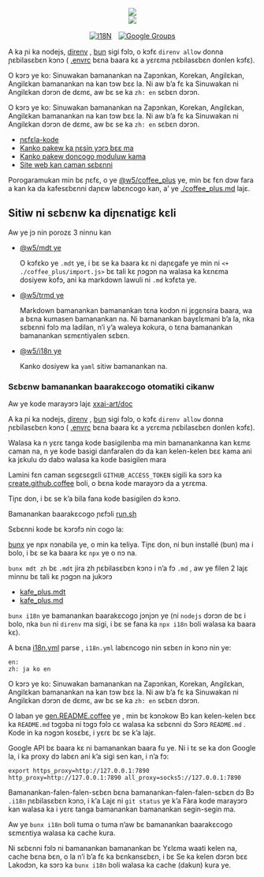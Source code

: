 <p align="center"><a href="https://xxai.art"><img src="https://cdn.jsdelivr.net/gh/xxai-art/doc/logo.svg"/></a><br/><a href="https://xxai.art"><img src="https://cdn.jsdelivr.net/gh/xxai-art/doc/xxai.svg"/></a></p><p align="center"><a href="https://github.com/xxai-art/doc#readme"><img alt="I18N" src="https://cdn.jsdelivr.net/gh/wactax/img/t.svg"/></a>　<a href="https://groups.google.com/u/0/g/xxai-art"><img alt="Google Groups" src="https://cdn.jsdelivr.net/gh/wactax/img/g-groups.svg"/></a></p>

A ka ɲi ka nodejs, [direnv](https://direnv.net) , [bun](https://github.com/oven-sh/bun) sigi fɔlɔ, o kɔfɛ `direnv allow` donna ɲɛbilasɛbɛn kɔnɔ ( [.envrc](https://github.com/xxai-art/doc/blob/main/.envrc) bɛna baara kɛ a yɛrɛma ɲɛbilasɛbɛn donlen kɔfɛ).

O kɔrɔ ye ko: Sinuwakan bamanankan na Zapɔnkan, Korekan, Angilɛkan, Angilɛkan bamanankan na kan tɔw bɛɛ la. Ni aw b’a fɛ ka Sinuwakan ni Angilɛkan dɔrɔn de dɛmɛ, aw bɛ se ka `zh: en` sɛbɛn dɔrɔn.

O kɔrɔ ye ko: Sinuwakan bamanankan na Zapɔnkan, Korekan, Angilɛkan, Angilɛkan bamanankan na kan tɔw bɛɛ la. Ni aw b’a fɛ ka Sinuwakan ni Angilɛkan dɔrɔn de dɛmɛ, aw bɛ se ka `zh: en` sɛbɛn dɔrɔn.

* [ɲɛfɛla-kode](https://github.com/xxai-art/web)
* [Kanko pakew ka ɲɛsin yɔrɔ bɛɛ ma](https://github.com/xxai-art/web/tree/main/i18n)
* [Kanko pakew doncogo moduluw kama](https://github.com/wacpkg/user/tree/main/ui.i18n)
* [Site web kan caman sɛbɛnni](https://github.com/xxai-doc)

Porogaramukan min bɛ ɲɛfɛ, o ye [@w5/coffee_plus](http://npmjs.com/@w5/coffee_plus) ye, min bɛ fɛn dɔw fara a kan ka da kafesɛbɛnni daɲɛw labɛncogo kan, a’ ye [./coffee_plus.md](./coffee_plus.md) lajɛ.

## Sitiw ni sɛbɛnw ka diɲɛnatigɛ kɛli

Aw ye jɔ nin porozɛ 3 ninnu kan

* [@w5/mdt ye](https://www.npmjs.com/package/@w5/mdt)

  O kɔfɛko ye `.mdt` ye, i bɛ se ka baara kɛ ni daɲɛgafe ye min ni `<+ ./coffee_plus/import.js>` bɛ tali kɛ ɲɔgɔn na walasa ka kɛnɛma dosiyew kofɔ, ani ka markdown lawuli ni `.md` kɔfɛta ye.

* [@w5/trmd ye](https://www.npmjs.com/package/@w5/trmd)

  Markdown bamanankan bamanankan tɛna kodɔn ni jɛgɛnsira baara, wa a bɛna kumasen bamanankan na. Ni bamanankan bayɛlɛmani b’a la, nka sɛbɛnni fɔlɔ ma ladilan, n’i y’a waleya kokura, o tɛna bamanankan bamanankan sɛmɛntiyalen sɛbɛn.

* [@w5/i18n ye](https://www.npmjs.com/package/@w5/i18n)

  Kanko dosiyew ka `yaml` sitiw bamanankan na.

### Sɛbɛnw bamanankan baarakɛcogo otomatiki cikanw

Aw ye kode marayɔrɔ lajɛ [xxai-art/doc](https://github.com/xxai-art/doc)

A ka ɲi ka nodejs, [direnv](https://direnv.net) , [bun](https://github.com/oven-sh/bun) sigi fɔlɔ, o kɔfɛ `direnv allow` donna ɲɛbilasɛbɛn kɔnɔ ( [.envrc](https://github.com/xxai-art/doc/blob/main/.envrc) bɛna baara kɛ a yɛrɛma ɲɛbilasɛbɛn donlen kɔfɛ).

Walasa ka n yɛrɛ tanga kode basigilenba ma min bamanankanna kan kɛmɛ caman na, n ye kode basigi danfaralen dɔ da kan kelen-kelen bɛɛ kama ani ka jɛkulu dɔ dabɔ walasa ka kode basigilen mara

Lamini fɛn caman sɛgɛsɛgɛli `GITHUB_ACCESS_TOKEN` sigili ka sɔrɔ ka [create.github.coffee](https://github.com/xxai-art/doc/blob/main/create.github.coffee) boli, o bɛna kode marayɔrɔ da a yɛrɛma.

Tiɲɛ don, i bɛ se k’a bila fana kode basigilen dɔ kɔnɔ.

Bamanankan baarakɛcogo ɲɛfɔli [run.sh](https://github.com/xxai-art/doc/blob/main/run.sh)

Sɛbɛnni kode bɛ kɔrɔfɔ nin cogo la:

[bunx](https://bun.sh/docs/cli/bunx) ye npx nɔnabila ye, o min ka teliya. Tiɲɛ don, ni bun installé (bun) ma i bolo, i bɛ se ka baara kɛ `npx` ye o nɔ na.

`bunx mdt zh` bɛ `.mdt` jira zh ɲɛbilasɛbɛn kɔnɔ i n’a fɔ `.md` , aw ye filen 2 lajɛ minnu bɛ tali kɛ ɲɔgɔn na jukɔrɔ

* [kafe_plus.mdt](https://github.com/xxai-doc/zh/blob/main/coffee_plus.mdt)
* [kafe_plus.md](https://github.com/xxai-doc/zh/blob/main/coffee_plus.md)

`bunx i18n` ye bamanankan baarakɛcogo jɔnjɔn ye (ni `nodejs` dɔrɔn de bɛ i bolo, nka `bun` ni `direnv` ma sigi, i bɛ se fana ka `npx i18n` boli walasa ka baara kɛ).

A bɛna [i18n.yml](https://github.com/xxai-art/doc/blob/main/i18n.yml) parse , `i18n.yml` labɛncogo nin sɛbɛn in kɔnɔ nin ye:

```
en:
zh: ja ko en
```

O kɔrɔ ye ko: Sinuwakan bamanankan na Zapɔnkan, Korekan, Angilɛkan, Angilɛkan bamanankan na kan tɔw bɛɛ la. Ni aw b’a fɛ ka Sinuwakan ni Angilɛkan dɔrɔn de dɛmɛ, aw bɛ se ka `zh: en` sɛbɛn dɔrɔn.

O laban ye [gen.README.coffee](https://github.com/xxai-art/doc/blob/main/gen.README.coffee) ye , min bɛ kɔnɔkow Bɔ kan kelen-kelen bɛɛ ka `README.md` tɔgɔba ni tɔgɔ fɔlɔ cɛ walasa ka sɛbɛnni dɔ Sɔrɔ `README.md` . Kode in ka nɔgɔn kosɛbɛ, i yɛrɛ bɛ se k’a lajɛ.

Google API bɛ baara kɛ ni bamanankan baara fu ye. Ni i tɛ se ka don Google la, i ka proxy dɔ labɛn ani k’a sigi sen kan, i n’a fɔ:

```
export https_proxy=http://127.0.0.1:7890 http_proxy=http://127.0.0.1:7890 all_proxy=socks5://127.0.0.1:7890
```

Bamanankan-falen-falen-sɛbɛn bɛna bamanankan-falen-falen-sɛbɛn dɔ Bɔ `.i18n` ɲɛbilasɛbɛn kɔnɔ, i k’a Lajɛ ni `git status` ye k’a Fàra kode marayɔrɔ kan walasa ka i yɛrɛ tanga bamanankan bamanankan segin-segin ma.

Aw ye `bunx i18n` boli tuma o tuma n’aw bɛ bamanankan baarakɛcogo sɛmɛntiya walasa ka cache kura.

Ni sɛbɛnni fɔlɔ ni bamanankan bamanankan bε Yεlεma waati kelen na, cache bεna bεn, o la n’i b’a fɛ ka bεnkansεbεn, i bɛ Se ka kelen dɔrɔn bεε Lakodɔn, ka sɔrɔ ka `bunx i18n` boli walasa ka cache (dakun) kura ye.

